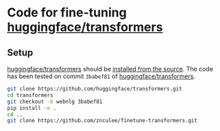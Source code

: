 # Code for fine-tuning [huggingface/transformers](https://github.com/huggingface/transformers)

## Setup

[huggingface/transformers](https://github.com/huggingface/transformers) should be [installed from the source](https://huggingface.co/transformers/installation.html#installing-from-source).
The code has been tested on commit `3babef81` of [huggingface/transformers](https://github.com/huggingface/transformers).

```bash
git clone https://github.com/huggingface/transformers.git
cd transformers
git checkout -b webnlg 3babef81
pip install -e .
cd ..
git clone https://github.com/znculee/finetune-transformers.git
```
